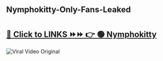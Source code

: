 
 ## Nymphokitty-Only-Fans-Leaked

# <h2><a href="https://clipsfans.com/Nymphokitty&ref=git">🔗 Click to LINKS ⏩⏩ 👉 🟢 Nymphokitty </a></h2>

<a href="https://clipsfans.com/Nymphokitty&ref=git" rel="nofollow" data-target="animated-image.originalLink"><img src="https://i.ibb.co.com/xMMVF88/686577567.gif" alt="Viral Video Original" style="max-width: 100%; display: inline-block;" data-target="animated-image.originalImage"></a>
